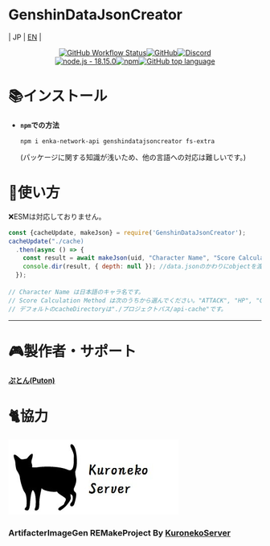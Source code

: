 # GenshinDataJsonCreator
| JP | [EN](README.md) |

<p align="center">
  <a href="https://github.com/Puton1221/GenshinDataJsonCreator/actions"><img alt="GitHub Workflow Status" src="https://img.shields.io/github/actions/workflow/status/Puton1221/GenshinDataJsonCreator/.github/workflows/npm-publish-github-packages.yml?label=BUILD%20RESULT&logo=When%20I%20Work&logoColor=white&style=for-the-badge"></a><a href="LICENSE"><img alt="GitHub" src="https://img.shields.io/github/license/Puton1221/GenshinDataJsonCreator?color=success&logo=Gitbook&logoColor=white&style=for-the-badge"></a><a href="https://discord.com/invite/kuronekoserver-support-867038364552396860"><img alt="Discord" src="https://img.shields.io/discord/867038364552396860?color=success&label=SUPPORT%20SERVER&logo=Discord&logoColor=white&style=for-the-badge"></a><br><a href="https://nodejs.org/"><img alt="node.js - 18.15.0" src="https://img.shields.io/badge/node.js-18.15.0-success?color=success&style=for-the-badge&logo=Node.js&logoColor=white"></a><a href="https://www.npmjs.com/package/genshindatajsoncreator?activeTab=readme"><img alt="npm" src="https://img.shields.io/npm/dt/genshindatajsoncreator?label=npm%20installs&logo=npm&style=for-the-badge&logoColor=white"></a><a href="https://developer.mozilla.org/docs/Web/JavaScript"><img alt="GitHub top language" src="https://img.shields.io/github/languages/top/Puton1221/GenshinDataJsonCreator?color=success&logo=javascript&logoColor=white&style=for-the-badge"></a>
</p>

# 📚インストール
- **`npm`での方法**
  ```shell
  npm i enka-network-api genshindatajsoncreator fs-extra
  ```
  (パッケージに関する知識が浅いため、他の言語への対応は難しいです。)

# 🤖使い方
❌ESMは対応しておりません。
```js
const {cacheUpdate, makeJson} = require('GenshinDataJsonCreator');
cacheUpdate("./cache)
  .then(async () => {
    const result = await makeJson(uid, "Character Name", "Score Calculation Method");
    console.dir(result, { depth: null }); //data.jsonのかわりにobjectを渡します。
  });

// Character Name は日本語のキャラ名です。
// Score Calculation Method は次のうちから選んでください。"ATTACK", "HP", "CHARGE" and "ELEMENT".
// デフォルトのcacheDirectoryは"./プロジェクトパス/api-cache"です。
```

---

# 🎮製作者・サポート
#### [ぷとん(Puton)](https://github.com/Puton1221)
# 🐈協力
![KuronekoServer](https://raw.githubusercontent.com/kuroneko6423/kuroneko6423/main/kuronekoServer.jpg)
### ArtifacterImageGen REMakeProject By [KuronekoServer](https://kuroneko6423.com/)
